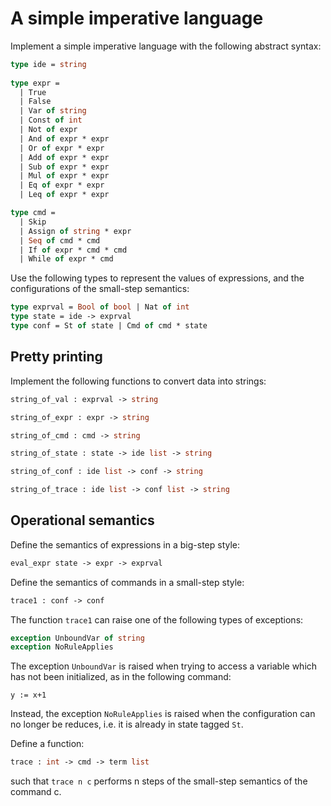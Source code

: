 # A simple imperative language

Implement a simple imperative language with the following abstract syntax:
```ocaml
type ide = string
  
type expr =
  | True
  | False
  | Var of string
  | Const of int     
  | Not of expr
  | And of expr * expr
  | Or of expr * expr
  | Add of expr * expr
  | Sub of expr * expr
  | Mul of expr * expr
  | Eq of expr * expr
  | Leq of expr * expr

type cmd =
  | Skip
  | Assign of string * expr
  | Seq of cmd * cmd
  | If of expr * cmd * cmd
  | While of expr * cmd
```

Use the following types to represent the values of expressions,
and the configurations of the small-step semantics:
```ocaml
type exprval = Bool of bool | Nat of int
type state = ide -> exprval
type conf = St of state | Cmd of cmd * state
```

## Pretty printing

Implement the following functions to convert data into strings:
```ocaml
string_of_val : exprval -> string

string_of_expr : expr -> string

string_of_cmd : cmd -> string

string_of_state : state -> ide list -> string

string_of_conf : ide list -> conf -> string

string_of_trace : ide list -> conf list -> string
```
              
## Operational semantics

Define the semantics of expressions in a big-step style:
```ocaml
eval_expr state -> expr -> exprval
```

Define the semantics of commands in a small-step style:
```ocaml
trace1 : conf -> conf
```

The function `trace1` can raise one of the following types of exceptions:
```ocaml
exception UnboundVar of string
exception NoRuleApplies
```
The exception `UnboundVar` is raised when trying to access a variable
which has not been initialized, as in the following command:
```
y := x+1
```
Instead, the exception `NoRuleApplies` is raised when the configuration
can no longer be reduces, i.e. it is already in state tagged `St`.

Define a function:
```ocaml
trace : int -> cmd -> term list
```
such that `trace n c` performs n steps of the small-step semantics
of the command c.
